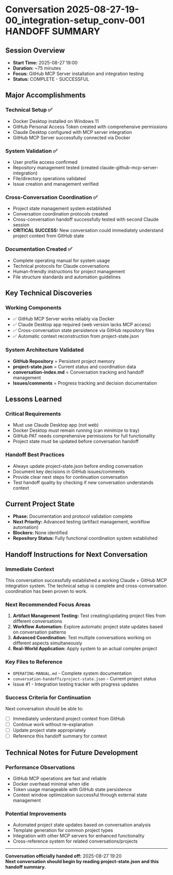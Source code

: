 # Conversation 2025-08-27-19-00_integration-setup_conv-001 HANDOFF SUMMARY

## Session Overview
- **Start Time:** 2025-08-27 19:00
- **Duration:** ~75 minutes  
- **Focus:** GitHub MCP Server installation and integration testing
- **Status:** COMPLETE - SUCCESSFUL

## Major Accomplishments

### Technical Setup ✅
- Docker Desktop installed on Windows 11
- GitHub Personal Access Token created with comprehensive permissions
- Claude Desktop configured with MCP server integration
- GitHub MCP Server successfully connected via Docker

### System Validation ✅  
- User profile access confirmed
- Repository management tested (created claude-github-mcp-server-integration)
- File/directory operations validated
- Issue creation and management verified

### Cross-Conversation Coordination ✅
- Project state management system established
- Conversation coordination protocols created
- Cross-conversation handoff successfully tested with second Claude session
- **CRITICAL SUCCESS:** New conversation could immediately understand project context from GitHub state

### Documentation Created ✅
- Complete operating manual for system usage
- Technical protocols for Claude conversations  
- Human-friendly instructions for project management
- File structure standards and automation guidelines

## Key Technical Discoveries

### Working Components
- ✅ GitHub MCP Server works reliably via Docker
- ✅ Claude Desktop app required (web version lacks MCP access)
- ✅ Cross-conversation state persistence via GitHub repository files
- ✅ Automatic context reconstruction from project-state.json

### System Architecture Validated
- **GitHub Repository** = Persistent project memory
- **project-state.json** = Current status and coordination data
- **conversation-index.md** = Conversation tracking and handoff management
- **Issues/comments** = Progress tracking and decision documentation

## Lessons Learned

### Critical Requirements
- Must use Claude Desktop app (not web)
- Docker Desktop must remain running (can minimize to tray)
- GitHub PAT needs comprehensive permissions for full functionality
- Project state must be updated before conversation handoff

### Handoff Best Practices
- Always update project-state.json before ending conversation
- Document key decisions in GitHub issues/comments
- Provide clear next steps for continuation conversation
- Test handoff quality by checking if new conversation understands context

## Current Project State
- **Phase:** Documentation and protocol validation complete
- **Next Priority:** Advanced testing (artifact management, workflow automation)
- **Blockers:** None identified
- **Repository Status:** Fully functional coordination system established

## Handoff Instructions for Next Conversation

### Immediate Context
This conversation successfully established a working Claude + GitHub MCP integration system. The technical setup is complete and cross-conversation coordination has been proven to work.

### Next Recommended Focus Areas
1. **Artifact Management Testing:** Test creating/updating project files from different conversations
2. **Workflow Automation:** Explore automatic project state updates based on conversation patterns  
3. **Advanced Coordination:** Test multiple conversations working on different aspects simultaneously
4. **Real-World Application:** Apply system to an actual complex project

### Key Files to Reference
- `OPERATING-MANUAL.md` - Complete system documentation
- `conversation-handoffs/project-state.json` - Current project status
- Issue #1 - Integration testing tracker with progress updates

### Success Criteria for Continuation
Next conversation should be able to:
- [ ] Immediately understand project context from GitHub
- [ ] Continue work without re-explanation
- [ ] Update project state appropriately  
- [ ] Reference this handoff summary for context

## Technical Notes for Future Development

### Performance Observations
- GitHub MCP operations are fast and reliable
- Docker overhead minimal when idle
- Token usage manageable with GitHub state persistence
- Context window optimization successful through external state management

### Potential Improvements
- Automated project state updates based on conversation analysis
- Template generation for common project types
- Integration with other MCP servers for enhanced functionality
- Cross-reference system for related conversations/projects

---
**Conversation officially handed off:** 2025-08-27 19:20  
**Next conversation should begin by reading project-state.json and this handoff summary.**